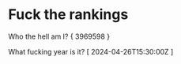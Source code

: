 # Fuck the rankings

Who the hell am I?
{ 3969598 }

What fucking year is it?
[ 2024-04-26T15:30:00Z ]

